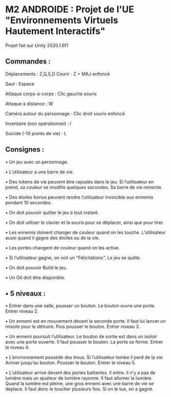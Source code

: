 # M2 ANDROIDE : Projet de l'UE "Environnements Virtuels Hautement Interactifs"

Projet fait sur Unity 2020.1.6f1

## Commandes :

Déplacements : Z,Q,S,D
Courir : Z + MAJ enfoncé

Saut : Espace

Attaque corps-à-corps : Clic gauche souris

Attaque à distance : W

Caméra autour du personnage : Clic droit souris enfoncé

Inventaire (non opérationnel) : I

Suicide (-10 points de vie) : L


## Consignes :

• Un jeu avec un personnage.

• L’utilisateur a une barre de vie.

• Des tokens de vie peuvent être rajoutés dans le jeu. Si l’utilisateur en prend, sa couleur se modifie quelques secondes. Sa barre de vie remonte.

• Des étoiles bonus peuvent rendre l’utilisateur invincible aux ennemis pendant 10 secondes.

• On doit pouvoir quitter le jeu à tout instant.

• On doit utiliser le clavier et la souris pour se déplacer, ainsi que pour tirer.

• Les ennemis doivent changer de couleur quand on les touche. L’utilisateur aussi quand il gagne des étoiles ou de la vie.

• Les portes changent de couleur quand on les active.

• Si l’utilisateur gagne, on voit un "Félicitations". Le jeu se quitte.

• On doit pouvoir Build le jeu.

• Un Git doit être disponible.


## • 5 niveaux :

• Entrer dans une salle, pousser un bouton. Le bouton ouvre une porte. Entrer niveau 2.

• Un ennemi est en mouvement devant la seconde porte. Il faut lui lancer un missile pour le détruire. Puis pousser le bouton. Entrer niveau 3.

• Un ennemi poursuit l’utilisateur. Le bouton de sortie est dans un isoloir avec une porte ouverte. Il faut pousser le bouton. La porte se ferme. Entrer le niveau 4.

• L’environnement possède des trous. Si l’utilisateur tombe il perd de la vie. Arriver jusqu’au bouton. Pousser le bouton. Entrer le niveau 5.

• L’utilisateur arrive devant des portes battantes. Il entre. Il n’y a pas de lumière mais un ajusteur de lumière rayonne. Il faut allumer la lumière. Quand la lumière est pleine, une gros ennemi avec une barre de vie se déplace. Il faut donc le toucher plusieurs fois. Si on le tue, on a gagné.
